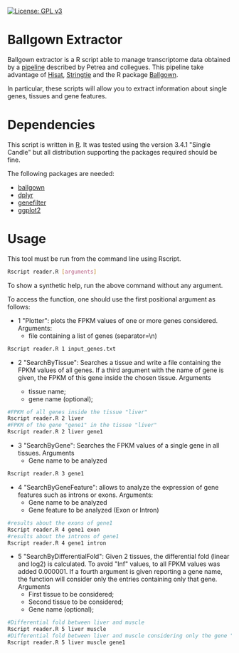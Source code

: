 [![License: GPL v3](https://img.shields.io/badge/License-GPL%20v3-blue.svg)](https://www.gnu.org/licenses/gpl-3.0)

# Ballgown Extractor

Ballgown extractor is a R script able to manage transcriptome data
obtained by a [pipeline](https://www.ncbi.nlm.nih.gov/pubmed/27560171)
described by Petrea and collegues. This pipeline take advantage of
[Hisat](https://ccb.jhu.edu/software/hisat2/index.shtml),
[Stringtie](https://ccb.jhu.edu/software/stringtie/) and the R package
[Ballgown](http://bioconductor.org/packages/release/bioc/html/ballgown.html).

In particular, these scripts will allow you to extract information
about single genes, tissues and gene features.

# Dependencies

This script is written in [R](https://www.r-project.org/). It was
tested using the version 3.4.1 "Single Candle" but all distribution
supporting the packages required should be fine.


The following packages are needed:

- [ballgown](http://bioconductor.org/packages/release/bioc/html/ballgown.html)
- [dplyr](https://cran.r-project.org/web/packages/dplyr/README.html)
- [genefilter](http://bioconductor.org/packages/release/bioc/html/genefilter.html)
- [ggplot2](http://ggplot2.org/)

# Usage

This tool must be run from the command line using Rscript.

```bash
Rscript reader.R [arguments]
```
To show a synthetic help, run the above command without any argument.

To access the function, one should use the first positional argument as follows:

- 1 "Plotter": plots the FPKM values of one or more genes considered.
Arguments:
  - file containing a list of genes (separator=\n)

```bash
Rscript reader.R 1 input_genes.txt
```

- 2 "SearchByTissue": Searches a tissue and write  a file containing the FPKM values of all genes. If a third argument with the name of gene is given, the FPKM of this gene inside the chosen tissue. Arguments

  - tissue name;
  - gene name (optional);

```bash
#FPKM of all genes inside the tissue "liver"
Rscript reader.R 2 liver
#FPKM of the gene "gene1" in the tissue "liver"
Rscript reader.R 2 liver gene1
```

- 3 "SearchByGene": Searches the FPKM values of a single gene in all tissues. Arguments
  - Gene name to be analyzed

```bash
Rscript reader.R 3 gene1
```

- 4 "SearchByGeneFeature": allows to analyze the expression of gene features such as introns or exons. Arguments:
  - Gene name to be analyzed
  - Gene feature to be analyzed (Exon or Intron)

```bash
#results about the exons of gene1
Rscript reader.R 4 gene1 exon
#results about the introns of gene1
Rscript reader.R 4 gene1 intron
```

- 5 "SearchByDifferentialFold": Given 2 tissues, the differential fold (linear and log2) is calculated. To avoid "Inf" values, to all FPKM values was added 0.000001.
If a fourth argument is given reporting a gene name, the function will consider only the entries containing only that gene. Arguments
  - First tissue to be considered;
  - Second tissue to be considered;
  - Gene name (optional);

```bash
#Differential fold between liver and muscle
Rscript reader.R 5 liver muscle
#Differential fold between liver and muscle considering only the gene "gene1"
Rscript reader.R 5 liver muscle gene1
```
